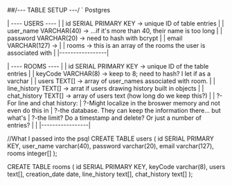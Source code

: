 

##/--- TABLE SETUP ---/
` Postgres


| ---- USERS ---- |
| id SERIAL PRIMARY KEY -> unique ID of table entries
|
| user_name VARCHAR(40) -> ...if it's more than 40, their name is too long
|
| password VARCHAR(20) -> need to hash with bcrypt
|
| email VARCHAR(127) -> 
|
| rooms -> this is an array of the rooms the user is associated with
|
|-----------------|


| ---- ROOMS ---- |
| id SERIAL PRIMARY KEY -> unique ID of the table entries
|
| keyCode VARCHAR(8) -> keep to 8; need to hash? I let if as a varchar
|
| users TEXT[] -> array of user_names associated with room.
|
| line_history TEXT[] -> arrat if users drawing history built in objects
|
| chat_history TEXT[] -> array of users text (how long do we keep this?)
|
|	?-For line and chat history:
|	 ?-Might localize in the broswer memory and not even do this in
|	 ?-the database. They can keep the information there... but what's
|    ?-the limit? Do a timestamp and delete? Or just a number of entries?
|
|
|-----------------|

//What I passed into the psql
CREATE TABLE users ( 
id SERIAL PRIMARY KEY,
user_name varchar(40),
password varchar(20),
email varchar(127),
rooms integer[]
);


CREATE TABLE rooms (
id SERIAL PRIMARY KEY,
keyCode varchar(8),
users text[],
creation_date date,
line_history text[],
chat_history text[]
);